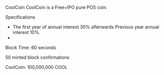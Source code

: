 CoolCoin
CoolCoin is a Free+IPO pure  POS coin.

Specifications
- The first year of annual interest 30% afterwards Previous year annual interest 10%.
- 
Block Time: 60 seconds

50 minted block confirmations

CoolCoin: 100,000,000 COOL
